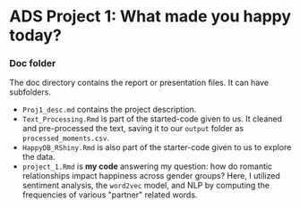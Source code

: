 # ADS Project 1: What made you happy today?
### Doc folder

The doc directory contains the report or presentation files. It can have subfolders. 

+ ```Proj1_desc.md``` contains the project description.
+ ```Text_Processing.Rmd``` is part of the started-code given to us. It cleaned and pre-processed the text, saving it to our ```output``` folder as ```processed_moments.csv```.
+ ```HappyDB_RShiny.Rmd``` is also part of the starter-code given to us to explore the data.
+ ```project_1.Rmd``` is **my code** answering my question: how do romantic relationships impact happiness across gender groups? Here, I utilized sentiment analysis, the ```word2vec``` model, and NLP by computing the frequencies of various "partner" related words.
 

